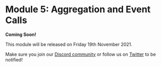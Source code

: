 # Module 5: Aggregation and Event Calls

**Coming Soon!**

This module will be released on Friday 19th November 2021.

Make sure you join our [Discord community](https://discord.com/invite/subquery) or follow us on [Twitter](https://twitter.com/SubQueryNetwork) to be notified!
